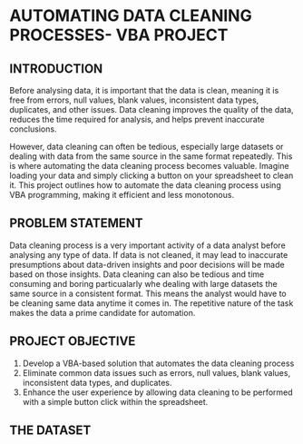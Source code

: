 # AUTOMATING DATA CLEANING PROCESSES- VBA PROJECT

## INTRODUCTION

Before analysing data, it is important that the data is clean, meaning it is free from errors, null values, blank values, inconsistent data types, duplicates, and other issues. 
Data cleaning improves the quality of the data, reduces the time required for analysis, and helps prevent inaccurate conclusions.

  However, data cleaning can often be tedious, especially large datasets or dealing with data from the same source in the same format repeatedly. This is where automating the data cleaning process becomes valuable.
Imagine loading your data and simply clicking a button on your spreadsheet to clean it. 
This project outlines how to automate the data cleaning process using VBA programming, making it efficient and less monotonous.

## PROBLEM STATEMENT
Data cleaning process is a very important activity of a data analyst before analysing any type of data. If data is not cleaned, it may lead to inaccurate presumptions about data-driven insights and poor decisions will be made based on those insights.
Data cleaning can also be tedious and time consuming and boring particualarly whe dealing with large datasets the same source in a consistent format. This means the analyst would have to be cleaning same data anytime it comes in.
The repetitive nature of the task makes the data a prime candidate for automation. 

## PROJECT OBJECTIVE

1. Develop a VBA-based solution that automates the data cleaning process
2. Eliminate common data issues such as errors, null values, blank values, inconsistent data types, and duplicates.
3. Enhance the user experience by allowing data cleaning to be performed with a simple button click within the spreadsheet.

## THE DATASET

